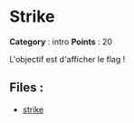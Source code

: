 # Strike

**Category** : intro
**Points** : 20

L'objectif est d'afficher le flag !


## Files : 
 - [strike](./strike)


